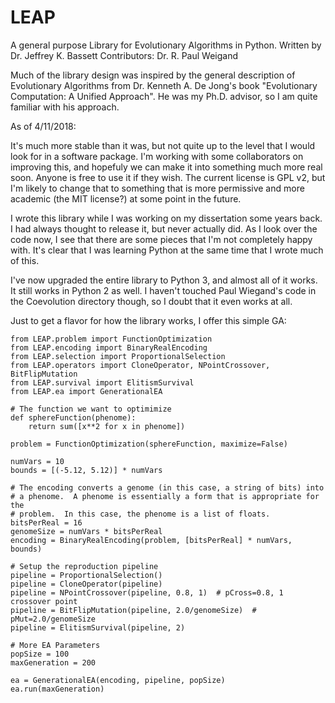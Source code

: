 # LEAP
A general purpose Library for Evolutionary Algorithms in Python.
Written by Dr. Jeffrey K. Bassett
Contributors: Dr. R. Paul Weigand

Much of the library design was inspired by the general description of
Evolutionary Algorithms from Dr. Kenneth A. De Jong's book "Evolutionary
Computation: A Unified Approach".  He was my Ph.D. advisor, so I am quite
familiar with his approach.

As of 4/11/2018:

It's much more stable than it was, but not quite up to the level that I would
look for in a software package.  I'm working with some collaborators on
improving this, and hopefuly we can make it into something much more real soon.
Anyone is free to use it if they wish.  The current license is GPL v2, but I'm
likely to change that to something that is more permissive and more academic
(the MIT license?) at some point in the future.

I wrote this library while I was working on my dissertation some years back.
I had always thought to release it, but never actually did.  As I look over
the code now, I see that there are some pieces that I'm not completely happy
with.  It's clear that I was learning Python at the same time that I wrote
much of this.

I've now upgraded the entire library to Python 3, and almost all of it works.
It still works in Python 2 as well.  I haven't touched Paul Wiegand's code in
the Coevolution directory though, so I doubt that it even works at all.

Just to get a flavor for how the library works, I offer this simple GA:

```
from LEAP.problem import FunctionOptimization
from LEAP.encoding import BinaryRealEncoding
from LEAP.selection import ProportionalSelection
from LEAP.operators import CloneOperator, NPointCrossover, BitFlipMutation
from LEAP.survival import ElitismSurvival
from LEAP.ea import GenerationalEA

# The function we want to optimimize
def sphereFunction(phenome):
    return sum([x**2 for x in phenome])

problem = FunctionOptimization(sphereFunction, maximize=False)

numVars = 10
bounds = [(-5.12, 5.12)] * numVars

# The encoding converts a genome (in this case, a string of bits) into
# a phenome.  A phenome is essentially a form that is appropriate for the
# problem.  In this case, the phenome is a list of floats.
bitsPerReal = 16
genomeSize = numVars * bitsPerReal
encoding = BinaryRealEncoding(problem, [bitsPerReal] * numVars, bounds)

# Setup the reproduction pipeline
pipeline = ProportionalSelection()
pipeline = CloneOperator(pipeline)
pipeline = NPointCrossover(pipeline, 0.8, 1)  # pCross=0.8, 1 crossover point
pipeline = BitFlipMutation(pipeline, 2.0/genomeSize)  # pMut=2.0/genomeSize
pipeline = ElitismSurvival(pipeline, 2)

# More EA Parameters
popSize = 100
maxGeneration = 200

ea = GenerationalEA(encoding, pipeline, popSize)
ea.run(maxGeneration)
```
